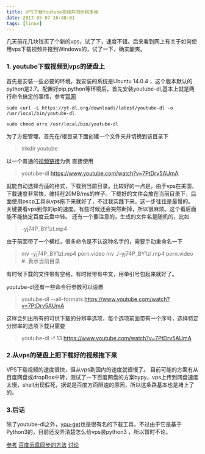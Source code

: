 ```yaml
---
title: VPS下载Youtube视频并同步到本地
date: 2017-05-07 16:48:01
tags: [linux]
---
```


几天前花几块钱买了个新的vps，试了下，速度不错。后来看到网上有关于如何使用vps下载视频并拖到Windows的，试了一下，确实酸爽。
<!--more-->

### 1. youtube下载视频到vps的硬盘上
首先是安装一些必要的环境，我安装的系统是Ubuntu 14.0.4 ，这个版本默认的python是2.7。配置好pip,python等环境后，首先安装youtube-dl,基本上就是两行命令搞定的事情，参考[官网](http://rg3.github.io/youtube-dl/download.html)
```
sudo curl -L https://yt-dl.org/downloads/latest/youtube-dl -o /usr/local/bin/youtube-dl

sudo chmod a+rx /usr/local/bin/youtube-dl
```

为了方便管理，首先在/根目录下面创建一个文件夹并切换到该目录下
> mkdir youtube   


以一个普通的[视频链接](https://www.youtube.com/watch?v=7PtDrv5AUmA)为例 
直接使用 
> youtube-dl https://www.youtube.com/watch?v=7PtDrv5AUmA


就能自动选择合适的格式，下载到当前目录。比较好的一点是，由于vps在美国，下载速度非常快，维持在20MB/ms的样子。下载好的文件会放在当前目录下，后面使用pscp工具从vps拖下来就好了，不过我实践下来，这一步往往是最慢的。关键要看vps到你的ip的速度。有些时候还会突然断掉，所以很麻烦。这个看后面能不能搞定百度云盘中转。
还有一个要注意的，生成的文件名是随机的，比如
> -yj74P_BY1zI.mp4

由于前面带了一个横杠，很多命令是不认这种名字的，需要手动重命名一下 
> mv -yj74P_BY1zI.mp4 porn.video
> mv ./-yj74P_BY1zI.mp4 porn.video #. 表示当前目录




有时候下载的文件带有空格，有时候带有中文，用单引号包起来就好了。

youtube-dl还有一些命令行参数可以设置
> youtube-dl --all-formats https://www.youtube.com/watch?v=7PtDrv5AUmA


这样会列出所有的可供下载的分辨率选项，每个选项前面带有一个序号，选择特定分辨率的选项下载只需要
> youtube-dl -f 13 https://www.youtube.com/watch?v=7PtDrv5AUmA 


### 2.从vps的硬盘上把下载好的视频拖下来
VPS下载视频的速度很快，但从vps到国内的速度就很慢了。
目前可能的方案有从百度网盘或dropBox中转，测试了一下百度网盘的方案bypy，vps上传到网盘速度太慢，shell出现假死，据说是百度方面限速的原因，所以这条路基本也是堵上了的。


### 3.后话
除了youtube-dl之外，[you-get](https://github.com/soimort/you-get)也是很有名的下载工具，不过由于它是基于Python3的，目前还没弄清楚怎么给vps装python3 ，所以暂时不论。



[参考](https://doub.io/dbrj-1/)
[百度云盘同步的方法](http://www.typemylife.com/use-vps-download-videos-from-youtube-upload-to-baidu-cloud/)
[讨论](https://www.v2ex.com/t/189034)
